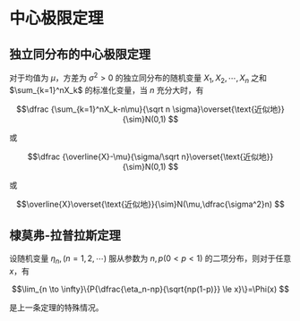
# 中心极限定理

## 独立同分布的中心极限定理

对于均值为 $\mu$，方差为 $\sigma^2>0$ 的独立同分布的随机变量 $X_1, X_2, \cdots, X_n$ 之和 $\sum_{k=1}^nX_k$ 的标准化变量，当 $n$ 充分大时，有  


$$\dfrac {\sum_{k=1}^nX_k-n\mu}{\sqrt n \sigma}\overset{\text{近似地}}{\sim}N(0,1)
$$

或


$$\dfrac {\overline{X}-\mu}{\sigma/\sqrt n}\overset{\text{近似地}}{\sim}N(0,1)
$$

或 


$$\overline{X}\overset{\text{近似地}}{\sim}N(\mu,\dfrac{\sigma^2}n)
$$
## 棣莫弗-拉普拉斯定理

设随机变量 $\eta_n, (n=1,2,\cdots)$ 服从参数为 $n, p(0 < p < 1)$ 的二项分布，则对于任意 $x$，有 


$$\lim_{n \to \infty}\{P{\dfrac{\eta_n-np}{\sqrt{np(1-p)}} \le x}\}=\Phi(x)
$$

是上一条定理的特殊情况。


